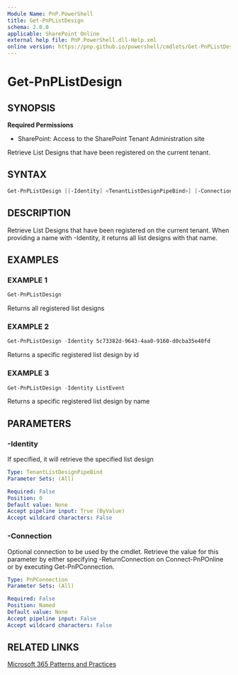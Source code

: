 ```yaml
---
Module Name: PnP.PowerShell
title: Get-PnPListDesign
schema: 2.0.0
applicable: SharePoint Online
external help file: PnP.PowerShell.dll-Help.xml
online version: https://pnp.github.io/powershell/cmdlets/Get-PnPListDesign.html
---
```

 
# Get-PnPListDesign

## SYNOPSIS

**Required Permissions**

* SharePoint: Access to the SharePoint Tenant Administration site

Retrieve List Designs that have been registered on the current tenant.

## SYNTAX

```powershell
Get-PnPListDesign [[-Identity] <TenantListDesignPipeBind>] [-Connection <PnPConnection>] [<CommonParameters>]
```

## DESCRIPTION

Retrieve List Designs that have been registered on the current tenant. When providing a name with -Identity, it returns all list designs with that name.

## EXAMPLES

### EXAMPLE 1
```powershell
Get-PnPListDesign
```

Returns all registered list designs

### EXAMPLE 2
```powershell
Get-PnPListDesign -Identity 5c73382d-9643-4aa0-9160-d0cba35e40fd
```
Returns a specific registered list design by id

### EXAMPLE 3
```powershell
Get-PnPListDesign -Identity ListEvent
```

Returns a specific registered list design by name

## PARAMETERS

### -Identity
If specified, it will retrieve the specified list design

```yaml
Type: TenantListDesignPipeBind
Parameter Sets: (All)

Required: False
Position: 0
Default value: None
Accept pipeline input: True (ByValue)
Accept wildcard characters: False
```

### -Connection
Optional connection to be used by the cmdlet. Retrieve the value for this parameter by either specifying -ReturnConnection on Connect-PnPOnline or by executing Get-PnPConnection.

```yaml
Type: PnPConnection
Parameter Sets: (All)

Required: False
Position: Named
Default value: None
Accept pipeline input: False
Accept wildcard characters: False
```

## RELATED LINKS

[Microsoft 365 Patterns and Practices](https://aka.ms/m365pnp)